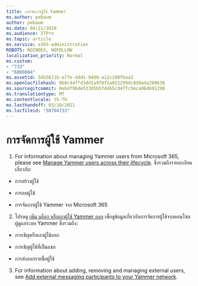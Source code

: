 ```yaml
---
title: การจัดการผู้ใช้ Yammer
ms.author: pebaum
author: pebaum
ms.date: 04/21/2020
ms.audience: ITPro
ms.topic: article
ms.service: o365-administration
ROBOTS: NOINDEX, NOFOLLOW
localization_priority: Normal
ms.custom:
- "733"
- "6000004"
ms.assetid: 34b5611b-e77e-4dd1-9480-a12c190fbaa3
ms.openlocfilehash: 8b0c44ffd3dd1a9f8f2a021299dc8d9ada200636
ms.sourcegitcommit: 0eb4f9bde53395b5fd4b5cd4ffc56ca96db91298
ms.translationtype: MT
ms.contentlocale: th-TH
ms.lasthandoff: 03/10/2021
ms.locfileid: "50704733"
---
```

# <a name="managing-yammer-users"></a>การจัดการผู้ใช้ Yammer

1. For information about managing Yammer users from Microsoft 365, please see [Manage Yammer users across their lifecycle](https://docs.microsoft.com/yammer/manage-yammer-users/manage-users-across-their-lifecycle). ซึ่งรวมถึงรายละเอียดเกี่ยวกับ:

  - การสร้างผู้ใช้

  - การลบผู้ใช้

  - การจัดการผู้ใช้ Yammer จาก Microsoft 365

2. โปรดดู [เพิ่ม บล็อก หรือเอาผู้ใช้ Yammer ออก](https://docs.microsoft.com/yammer/manage-yammer-users/add-block-or-remove-users) เพื่อดูข้อมูลเกี่ยวกับการจัดการผู้ใช้จากคอนโซลผู้ดูแลระบบ Yammer ซึ่งรวมถึง:

  - การเชิญหรือเอาผู้ใช้ออก

  - การเชิญผู้ใช้ที่เป็นแขก

  - การส่งออกรายชื่อผู้ใช้

3. For information about adding, removing and managing external users, see [Add external messaging participants to your Yammer network](https://docs.microsoft.com/yammer/work-with-external-users/add-external-participants).
